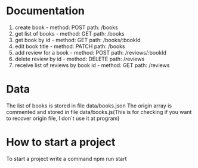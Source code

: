 # Documentation

1. create book - method: POST path: /books
2. get list of books - method: GET path: /books
3. get book by id - method: GET path: /books/:bookId
4. edit book title - method: PATCH path: /books
5. add review for a book - method: POST path: /reviews/:bookId
6. delete review by id - method: DELETE path: /reviews
7. receive list of reviews by book id - method: GET path: /reviews

# Data

The list of books is stored in file data/books.json
The origin array is commented and stored in file data/books.js(This is for checking if you want to recover origin file, I don`t use it at program)

# How to start a project

To start a project write a command 
npm run start
